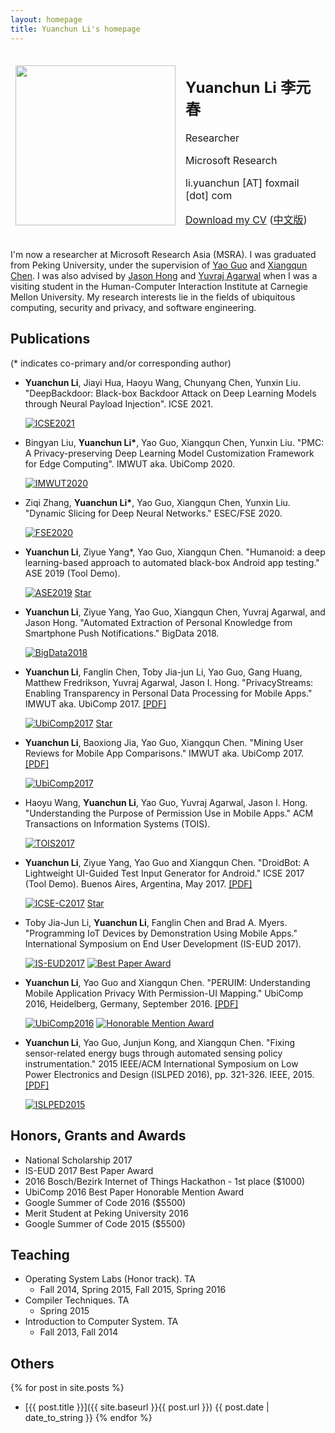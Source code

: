 ```yaml
---
layout: homepage
title: Yuanchun Li's homepage
---
```


<table style="border-style:none">
<tbody style="border-style:hidden">
<tr>
  <td><img width="256px" src="{{site.baseurl}}/static/figure/avatar_201603.jpg"></td>
  <td>
    <h2>Yuanchun Li 李元春</h2>
    <p>Researcher</p>
    <p>Microsoft Research</p>
    <p>li.yuanchun [AT] foxmail [dot] com</p>
    <p><a href="{{site.baseurl}}/static/files/yuanchun_cv_en.pdf">Download my CV</a>
    (<a href="{{site.baseurl}}/static/files/yuanchun_cv_zh.pdf">中文版</a>)</p>
  </td>

</tr>
</tbody>
</table>

I'm now a researcher at Microsoft Research Asia (MSRA).
I was graduated from Peking University, under the supervision of [Yao Guo](http://sei.pku.edu.cn/~yaoguo/) and
[Xiangqun Chen](https://www.coursera.org/instructor/chenxiangqun).
I was also advised by [Jason Hong](http://www.cs.cmu.edu/~jasonh/) and [Yuvraj Agarwal](http://www.synergylabs.org/yuvraj/)
when I was a visiting student in the Human-Computer Interaction Institute at Carnegie Mellon University.
My research interests lie in the fields of ubiquitous computing, security and privacy, and software engineering.

    
## Publications

(* indicates co-primary and/or corresponding author)

- **Yuanchun Li**, Jiayi Hua, Haoyu Wang, Chunyang Chen, Yunxin Liu. "DeepBackdoor: Black-box Backdoor Attack on Deep Learning Models through Neural Payload Injection". ICSE 2021.

    [![ICSE2021](https://img.shields.io/badge/ICSE-2021-brightgreen.svg)](https://conf.researchr.org/track/icse-2021/icse-2021-papers)

- Bingyan Liu, **Yuanchun Li\***, Yao Guo, Xiangqun Chen, Yunxin Liu. "PMC: A Privacy-preserving Deep Learning Model Customization Framework for Edge Computing". IMWUT aka. UbiComp 2020.

    [![IMWUT2020](https://img.shields.io/badge/IMWUT-2020-brightgreen.svg)](https://dl.acm.org/journal/imwut)

- Ziqi Zhang, **Yuanchun Li\***, Yao Guo, Xiangqun Chen, Yunxin Liu. "Dynamic Slicing for Deep Neural Networks." ESEC/FSE 2020.

    [![FSE2020](https://img.shields.io/badge/FSE-2020-brightgreen.svg)](https://2020.esec-fse.org/details/fse-2020-papers/109/Dynamic-Slicing-for-Deep-Neural-Networks)

- **Yuanchun Li**, Ziyue Yang*, Yao Guo, Xiangqun Chen. "Humanoid: a deep learning-based approach to automated black-box Android app testing." ASE 2019 (Tool Demo).

    [![ASE2019](https://img.shields.io/badge/ASE-2019-brightgreen.svg)](https://2019.ase-conferences.org/details/ase-2019-Demonstrations/23/Humanoid-A-Deep-Learning-based-Approach-to-Automated-Black-box-Android-App-Testing) <a class="github-button" href="https://github.com/yzygitzh/Humanoid" data-show-count="true" aria-label="Star Humanoid on GitHub">Star</a>

- **Yuanchun Li**, Ziyue Yang, Yao Guo, Xiangqun Chen, Yuvraj Agarwal, and Jason Hong. "Automated Extraction of Personal Knowledge from Smartphone Push Notifications." BigData 2018.

    [![BigData2018](https://img.shields.io/badge/BigData-2018-brightgreen.svg)](http://cci.drexel.edu/bigdata/bigdata2018/)

- **Yuanchun Li**, Fanglin Chen, Toby Jia-jun Li, Yao Guo, Gang Huang, Matthew Fredrikson, Yuvraj Agarwal, Jason I. Hong. "PrivacyStreams: Enabling Transparency in Personal Data Processing for Mobile Apps." IMWUT aka. UbiComp 2017. [[PDF]]({{site.baseurl}}/static/files/UbiComp2017_PrivacyStreams.pdf)

    [![UbiComp2017](https://img.shields.io/badge/UbiComp-2017-brightgreen.svg)](http://ubicomp.org/ubicomp2017/) <a class="github-button" href="https://github.com/PrivacyStreams/PrivacyStreams" data-show-count="true" aria-label="Star PrivacyStreams/PrivacyStreams on GitHub">Star</a>

- **Yuanchun Li**, Baoxiong Jia, Yao Guo, Xiangqun Chen. "Mining User Reviews for Mobile App Comparisons." IMWUT aka. UbiComp 2017. [[PDF]]({{site.baseurl}}/static/files/UbiComp2017_mining-user-reviews.pdf)

    [![UbiComp2017](https://img.shields.io/badge/UbiComp-2017-brightgreen.svg)](http://ubicomp.org/ubicomp2017/)

- Haoyu Wang, **Yuanchun Li**, Yao Guo, Yuvraj Agarwal, Jason I. Hong. "Understanding the Purpose of Permission Use in Mobile Apps." ACM Transactions on Information Systems (TOIS).

    [![TOIS2017](https://img.shields.io/badge/TOIS-2017-brightgreen.svg)](http://tois.acm.org/)

- **Yuanchun Li**, Ziyue Yang, Yao Guo and Xiangqun Chen. "DroidBot: A Lightweight UI-Guided Test Input Generator for Android." ICSE 2017 (Tool Demo). Buenos Aires, Argentina, May 2017. [[PDF]]({{site.baseurl}}/static/files/DroidBot_ICSE2017.pdf)

    [![ICSE-C2017](https://img.shields.io/badge/ICSE--C-2017-brightgreen.svg)](http://icse2017.gatech.edu/) <a class="github-button" href="https://github.com/honeynet/droidbot" data-show-count="true" aria-label="Star honeynet/droidbot on GitHub">Star</a>

- Toby Jia-Jun Li, **Yuanchun Li**, Fanglin Chen and Brad A. Myers. "Programming IoT Devices by Demonstration Using Mobile Apps." International Symposium on End User Development (IS-EUD 2017).

    [![IS-EUD2017](https://img.shields.io/badge/IS--EUD-2017-brightgreen.svg)](http://iseud2017.tue.nl/) [![Best Paper Award](https://img.shields.io/badge/Award-Best%20Paper-orange.svg)]()

- **Yuanchun Li**, Yao Guo and Xiangqun Chen. "PERUIM: Understanding Mobile Application Privacy With Permission-UI Mapping." UbiComp 2016, Heidelberg, Germany, September 2016. [[PDF]]({{site.baseurl}}/static/files/UbiComp2016.pdf)

    [![UbiComp2016](https://img.shields.io/badge/UbiComp-2016-brightgreen.svg)](http://ubicomp.org/ubicomp2016/) [![Honorable Mention Award](https://img.shields.io/badge/Award-Honorable%20Mention-orange.svg)]()

- **Yuanchun Li**, Yao Guo, Junjun Kong, and Xiangqun Chen. "Fixing sensor-related energy bugs through automated sensing policy instrumentation." 2015 IEEE/ACM International Symposium on Low Power Electronics and Design (ISLPED 2016), pp. 321-326. IEEE, 2015. [[PDF]]({{site.baseurl}}/static/files/ISLPED2015.pdf)

    [![ISLPED2015](https://img.shields.io/badge/ISLPED-2015-brightgreen.svg)](http://islped.org/2015/)

## Honors, Grants and Awards

+ National Scholarship 2017
+ IS-EUD 2017 Best Paper Award
+ 2016 Bosch/Bezirk Internet of Things Hackathon - 1st place ($1000)
+ UbiComp 2016 Best Paper Honorable Mention Award
+ Google Summer of Code 2016 ($5500)
+ Merit Student at Peking University 2016
+ Google Summer of Code 2015 ($5500)

## Teaching

* Operating System Labs (Honor track). TA
    * Fall 2014, Spring 2015, Fall 2015, Spring 2016
* Compiler Techniques. TA
    * Spring 2015
* Introduction to Computer System. TA
    * Fall 2013, Fall 2014

## Others

{% for post in site.posts %}
+ [{{ post.title }}]({{ site.baseurl }}{{ post.url }}) {{ post.date | date_to_string }}
{% endfor %}
